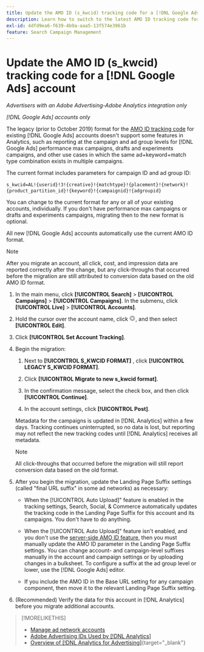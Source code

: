 ```yaml
---
title: Update the AMO ID (s_kwcid) tracking code for a [!DNL Google Ads] account
description: Learn how to switch to the latest AMO ID tracking code for a [!DNL Google Ads] account.
exl-id: 4dfd9ea6-f639-4b9a-aaa5-13f574e3961b
feature: Search Campaign Management
---
```

# Update the AMO ID (s_kwcid) tracking code for a [!DNL Google Ads] account

*Advertisers with an Adobe Advertising-Adobe Analytics integration only*

*[!DNL Google Ads] accounts only*

The legacy (prior to October 2019) format for the [AMO ID tracking code](/help/integrations/analytics/ids.md#amo-id-formats) for existing [!DNL Google Ads] accounts doesn't support some features in Analytics, such as reporting at the campaign and ad group levels for [!DNL Google Ads] performance max campaigns, drafts and experiments campaigns, and other use cases in which the same ad+keyword+match type combination exists in multiple campaigns.

The current format includes parameters for campaign ID and ad group ID:

```
s_kwcid=AL!{userid}!3!{creative}!{matchtype}!{placement}!{network}!{product_partition_id}!{keyword}!{campaignid}!{adgroupid}
```

You can change to the current format for any or all of your existing accounts, individually. If you don't have performance max campaigns or drafts and experiments campaigns, migrating then to the new format is optional.

All new [!DNL Google Ads] accounts automatically use the current AMO ID format.

>[!NOTE]
>
>After you migrate an account, all click, cost, and impression data are reported correctly after the change, but any click-throughs that occurred before the migration are still attributed to conversion data based on the old AMO ID format.

1. In the main menu, click **[!UICONTROL Search]** \> **[!UICONTROL Campaigns]** \> **[!UICONTROL Campaigns]**. In the submenu, click **[!UICONTROL Live]** \> **[!UICONTROL Accounts]**.

1. Hold the cursor over the account name, click ![arrow dropdown icon](/help/search-social-commerce/assets/arrow-dropdown-menu.png), and then select **[!UICONTROL Edit]**.

1. Click **[!UICONTROL Set Account Tracking]**.

1. Begin the migration:

   1. Next to **[!UICONTROL S_KWCID FORMAT]** , click **[!UICONTROL LEGACY S_KWCID FORMAT]**.

   1. Click **[!UICONTROL Migrate to new s_kwcid format]**.

   1. In the confirmation message, select the check box, and then click **[!UICONTROL Continue]**.

   1. In the account settings, click **[!UICONTROL Post]**.

   Metadata for the campaigns is updated in [!DNL Analytics] within a few days. Tracking continues uninterrupted, so no data is lost, but reporting may not reflect the new tracking codes until [!DNL Analytics] receives all metadata.

   >[!NOTE]
   >
   >All click-throughs that occurred before the migration will still report conversion data based on the old format.

1. After you begin the migration, update the Landing Page Suffix settings (called "final URL suffix" in some ad networks) as necessary:

   * When the [!UICONTROL Auto Upload]" feature is enabled in the tracking settings, Search, Social, & Commerce automatically updates the tracking code in the Landing Page Suffix for this account and its campaigns. You don't have to do anything.

   * When the [!UICONTROL Auto Upload]" feature isn't enabled, and you don't use the [server-side AMO ID feature](/help/integrations/analytics/ids.md#amo-id-formats), then you must manually update the AMO ID parameter in the Landing Page Suffix settings. You can change account- and campaign-level suffixes manually in the account and campaign settings or by uploading changes in a bulksheet. To configure a suffix at the ad group level or lower, use the [!DNL Google Ads] editor.
   
   * If you include the AMO ID in the Base URL setting for any campaign component, then move it to the relevant Landing Page Suffix setting.

1. (Recommended) Verify the data for this account in [!DNL Analytics] before you migrate additional accounts.

>[!MORELIKETHIS]
>
>* [Manage ad network accounts](ad-network-account-manage.md)
>* [Adobe Advertising IDs Used by [!DNL Analytics]](/help/integrations/analytics/ids.md)
>* [Overview of [!DNL Analytics for Advertising]](https://experienceleague.adobe.com/docs/advertising/integrations/home.html){target="_blank"}
